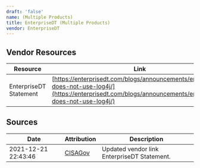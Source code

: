 ```yaml
---
draft: 'false'
name: (Multiple Products)
title: EnterpriseDT (Multiple Products)
vendor: EnterpriseDT
---
```


## Vendor Resources
| Resource | Link |
| --- | --- |
| EnterpriseDT Statement | [https://enterprisedt.com/blogs/announcements/enterprisedt-does-not-use-log4j/](https://enterprisedt.com/blogs/announcements/enterprisedt-does-not-use-log4j/) |



## Sources
| Date | Attribution | Description |
| --- | --- | --- |
| 2021-12-21 22:43:46 | [CISAGov](https://raw.githubusercontent.com/cisagov/log4j-affected-db/develop/README.md) | Updated vendor link EnterpriseDT Statement.  |
